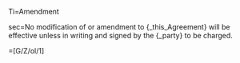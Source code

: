 Ti=Amendment

sec=No modification of or amendment to {_this_Agreement} will be effective unless in writing and signed by the {_party} to be charged.

=[G/Z/ol/1]
